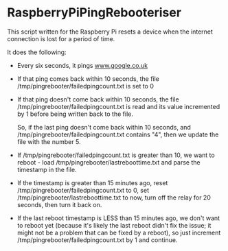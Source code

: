 # RaspberryPiPingRebooteriser
This script written for the Raspberry Pi resets a device when the internet connection is lost for a period of time.

It does the following:

- Every six seconds, it pings www.google.co.uk

- If that ping comes back within 10 seconds, the file
  /tmp/pingrebooter/failedpingcount.txt is set to 0

- If that ping doesn't come back within 10 seconds, the file
  /tmp/pingrebooter/failedpingcount.txt is read and its value incremented by
  1 before being written back to the file.

  So, if the last ping doesn't come back within 10 seconds, and
  /tmp/pingrebooter/failedpingcount.txt contains "4", then we update the file
  with the number 5.

- If /tmp/pingrebooter/failedpingcount.txt is greater than 10, we want to
  reboot - load /tmp/pingrebooter/lastreboottime.txt and parse the timestamp
  in the file.

- If the timestamp is greater than 15 minutes ago, reset
  /tmp/pingrebooter/failedpingcount.txt to 0, set
  /tmp/pingrebooter/lastreboottime.txt to now, turn off the relay for 20
  seconds, then turn it back on.

- If the last reboot timestamp is LESS than 15 minutes ago, we don't want to
  reboot yet (because it's likely the last reboot didn't fix the issue; it
  might not be a problem that can be fixed by a reboot), so just increment
  /tmp/pingrebooter/failedpingcount.txt by 1 and continue.
